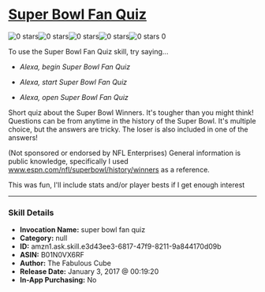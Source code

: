 # [Super Bowl Fan Quiz](http://alexa.amazon.com/#skills/amzn1.ask.skill.e3d43ee3-6817-47f9-8211-9a844170d09b)
![0 stars](../../images/ic_star_border_black_18dp_1x.png)![0 stars](../../images/ic_star_border_black_18dp_1x.png)![0 stars](../../images/ic_star_border_black_18dp_1x.png)![0 stars](../../images/ic_star_border_black_18dp_1x.png)![0 stars](../../images/ic_star_border_black_18dp_1x.png) 0

To use the Super Bowl Fan Quiz skill, try saying...

* *Alexa, begin Super Bowl Fan Quiz*

* *Alexa, start Super Bowl Fan Quiz*

* *Alexa, open Super Bowl Fan Quiz*

Short quiz about the Super Bowl Winners.  It's tougher than you might think!  Questions can be from anytime in the history of the Super Bowl.  It's multiple choice, but the answers are tricky.  The loser is also included in one of the answers!

(Not sponsored or endorsed by NFL Enterprises)
General information is public knowledge, specifically I used www.espn.com/nfl/superbowl/history/winners as a reference.

This was fun, I'll include stats and/or player bests if I get enough interest

***

### Skill Details

* **Invocation Name:** super bowl fan quiz
* **Category:** null
* **ID:** amzn1.ask.skill.e3d43ee3-6817-47f9-8211-9a844170d09b
* **ASIN:** B01N0VX6RF
* **Author:** The Fabulous Cube
* **Release Date:** January 3, 2017 @ 00:19:20
* **In-App Purchasing:** No
